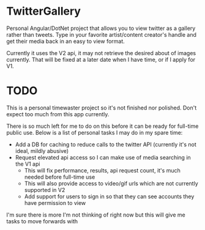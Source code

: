 # TwitterGallery
Personal Angular/DotNet project that allows you to view twitter as a gallery rather than tweets.
Type in your favorite artist/content creator's handle and get their media back in an easy to view format.

Currently it uses the V2 api, it may not retrieve the desired about of images currently.
That will be fixed at a later date when I have time, or if I apply for V1.


# TODO
This is a personal timewaster project so it's not finished nor polished.
Don't expect too much from this app currently.

There is so much left for me to do on this before it can be ready for full-time public use.
Below is a list of personal tasks I may do in my spare time:
  - Add a DB for caching to reduce calls to the twitter API (currently it's not ideal, mildly abusive)
  - Request elevated api access so I can make use of media searching in the V1 api
      - This will fix performance, results, api request count, it's much needed before full-time use
      - This will also provide access to video/gif urls which are not currently supported in V2
      - Add support for users to sign in so that they can see accounts they have permission to view
      
I'm sure there is more I'm not thinking of right now but this will give me tasks to move forwards with
